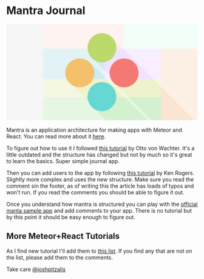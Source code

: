 # Mantra Journal

<img src='mantra.png'/>

Mantra is an application architecture for making apps with Meteor and React. You can read more about it [here](https://kadirahq.github.io/mantra/).

To figure out how to use it I followed [this tutorial](https://medium.com/@ottovw/compose-your-awesome-new-web-app-6fba9c6b241b#.1dwyqbm0l) by Otto von Wachter. It's a little outdated and the structure has changed but not by much so it's great to learn the basics. Super simple journal app.

Then you can add users to the app by following [this tutorial](https://medium.com/@kenrogers/build-a-journaling-app-with-meteor-1-3-beta-react-react-bootstrap-and-mantra-7965d9e9fc23#d887) by Ken Rogers. Slightly more complex and uses the new structure. Make sure you read the comment sin the footer, as of writing this the article has loads of typos and won't run. If you read the comments you should be able to figure it out.

Once you understand how mantra is structured you can play with the [official manta sample app](https://github.com/mantrajs/mantra-sample-blog-app) and add comments to your app. There is no tutorial but by this point it should be easy enough to figure out.

## More Meteor+React Tutorials

As I find new tutorial I'll add them to [this list](https://forums.meteor.com/t/step-by-step-meteor-react-books-courses-and-tutorials/18582). If you find any that are not on the list, please add them to the comments.  

Take care
[@joshpitzalis]()
